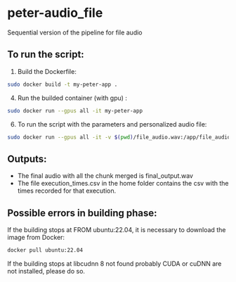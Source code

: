 # peter-audio_file
Sequential version of the pipeline for file audio 


## To run the script:
1. Build the Dockerfile:
```bash
sudo docker build -t my-peter-app .
```
4. Run the builded container (with gpu) :
```bash
sudo docker run --gpus all -it my-peter-app
```
6. To run the script with the parameters and personalized audio file:  
```bash
sudo docker run --gpus all -it -v $(pwd)/file_audio.wav:/app/file_audio.wav my-peter-app --audio_file /app/audio_en.wav --src en --trg fr --chunk_duration 5
```
 

## Outputs:
- The final audio with all the chunk merged is final_output.wav
- The file execution_times.csv in the home folder contains the csv with the times recorded for that execution.

## Possible errors in building phase:
If the building stops at FROM ubuntu:22.04, it is necessary to download the image from Docker:
```bash
docker pull ubuntu:22.04
```
If the building stops at libcudnn 8 not found probably CUDA or cuDNN are not installed, please do so. 

